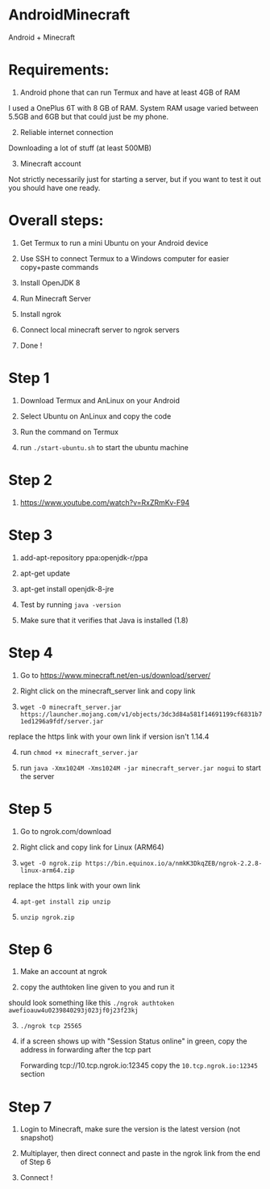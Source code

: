 # AndroidMinecraft

Android + Minecraft

# Requirements:

1. Android phone that can run Termux and have at least 4GB of RAM 

I used a OnePlus 6T with 8 GB of RAM. System RAM usage varied between 5.5GB and 6GB but that could just be my phone.

2. Reliable internet connection

Downloading a lot of stuff (at least 500MB)

3. Minecraft account

Not strictly necessarily just for starting a server, but if you want to test it out you should have one ready.

# Overall steps:

1. Get Termux to run a mini Ubuntu on your Android device

2. Use SSH to connect Termux to a Windows computer for easier copy+paste commands

3. Install OpenJDK 8

4. Run Minecraft Server

5. Install ngrok

6. Connect local minecraft server to ngrok servers

7. Done !

# Step 1

1. Download Termux and AnLinux on your Android

2. Select Ubuntu on AnLinux and copy the code

3. Run the command on Termux

4. run `./start-ubuntu.sh` to start the ubuntu machine

# Step 2

1. https://www.youtube.com/watch?v=RxZRmKv-F94

# Step 3

1. add-apt-repository ppa:openjdk-r/ppa

2. apt-get update

3. apt-get install openjdk-8-jre

4. Test by running `java -version`

5. Make sure that it verifies that Java is installed (1.8)

# Step 4

1. Go to https://www.minecraft.net/en-us/download/server/

2. Right click on the minecraft_server link and copy link

3. `wget -O minecraft_server.jar https://launcher.mojang.com/v1/objects/3dc3d84a581f14691199cf6831b71ed1296a9fdf/server.jar`

replace the https link with your own link if version isn't 1.14.4

4. run `chmod +x minecraft_server.jar`

5. run `java -Xmx1024M -Xms1024M -jar minecraft_server.jar nogui` to start the server

# Step 5

1. Go to ngrok.com/download

2. Right click and copy link for Linux (ARM64)

3. `wget -O ngrok.zip https://bin.equinox.io/a/nmkK3DkqZEB/ngrok-2.2.8-linux-arm64.zip`

replace the https link with your own link

4. `apt-get install zip unzip`

5. `unzip ngrok.zip`

# Step 6

1. Make an account at ngrok

2. copy the authtoken line given to you and run it

should look something like this `./ngrok authtoken awefioauw4u0239840293j023jf0j23f23kj`

3. `./ngrok tcp 25565`

4. if a screen shows up with "Session Status online" in green, copy the address in forwarding after the tcp part

    Forwarding                            tcp://10.tcp.ngrok.io:12345
    copy the `10.tcp.ngrok.io:12345` section

# Step 7

1. Login to Minecraft, make sure the version is the latest version (not snapshot)

2. Multiplayer, then direct connect and paste in the ngrok link from the end of Step 6

3. Connect !
